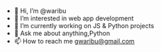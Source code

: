 - 👋 Hi, I’m @waribu
- 👀 I’m interested in web app development
- 🐍 I’m currently working on JS & Python projects
- 💬 Ask me about anything,Python
- 📫 How to reach me gwaribu@gmail.com

<!---
waribu/waribu is a ✨ special ✨ repository because its `README.md` (this file) appears on your GitHub profile.
You can click the Preview link to take a look at your changes.
--->
